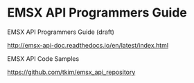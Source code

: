 # EMSX API Programmers Guide

EMSX API Programmers Guide (draft)

http://emsx-api-doc.readthedocs.io/en/latest/index.html

EMSX API Code Samples

https://github.com/tkim/emsx_api_repository
